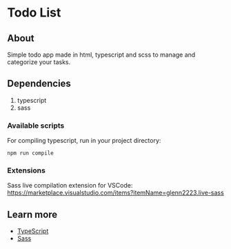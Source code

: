 # Todo List

## About

Simple todo app made in html, typescript and scss to manage and categorize your tasks.

## Dependencies

1. typescript
2. sass

### Available scripts

For compiling typescript, run in your project directory:

`npm run compile`

### Extensions

Sass live compilation extension for VSCode: https://marketplace.visualstudio.com/items?itemName=glenn2223.live-sass

## Learn more

- [TypeScript](https://www.typescriptlang.org/docs/handbook/intro.html)
- [Sass](https://sass-lang.com/guide)
